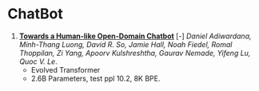 # ChatBot

1. [**Towards a Human-like Open-Domain Chatbot**](https://github.com/iofu728/PaperRead/blob/master/paper/NLP/ChatBot/Meena.pdf) [-] _Daniel Adiwardana, Minh-Thang Luong, David R. So, Jamie Hall, Noah Fiedel, Romal Thoppilan, Zi Yang, Apoorv Kulshreshtha, Gaurav Nemade, Yifeng Lu, Quoc V. Le_.
   - Evolved Transformer
   - 2.6B Parameters, test ppl 10.2, 8K BPE.
